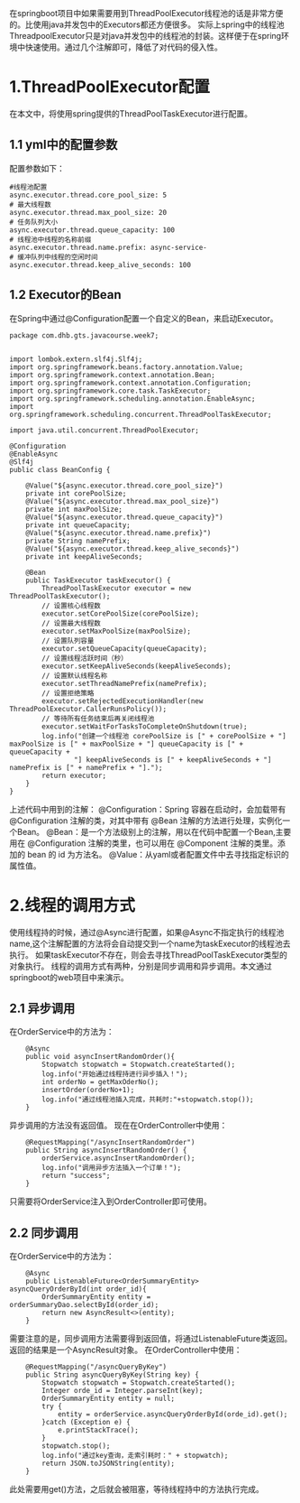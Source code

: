 在springboot项目中如果需要用到ThreadPoolExecutor线程池的话是非常方便的。比使用java并发包中的Executors都还方便很多。
实际上spring中的线程池ThreadpoolExecutor只是对java并发包中的线程池的封装。这样便于在spring环境中快速使用。通过几个注解即可，降低了对代码的侵入性。

# 1.ThreadPoolExecutor配置
在本文中，将使用spring提供的ThreadPoolTaskExecutor进行配置。
## 1.1 yml中的配置参数
配置参数如下：
```
#线程池配置
async.executor.thread.core_pool_size: 5
# 最大线程数
async.executor.thread.max_pool_size: 20
# 任务队列大小
async.executor.thread.queue_capacity: 100
# 线程池中线程的名称前缀
async.executor.thread.name.prefix: async-service-
# 缓冲队列中线程的空闲时间
async.executor.thread.keep_alive_seconds: 100
```

## 1.2 Executor的Bean
在Spring中通过@Configuration配置一个自定义的Bean，来启动Executor。
```
package com.dhb.gts.javacourse.week7;


import lombok.extern.slf4j.Slf4j;
import org.springframework.beans.factory.annotation.Value;
import org.springframework.context.annotation.Bean;
import org.springframework.context.annotation.Configuration;
import org.springframework.core.task.TaskExecutor;
import org.springframework.scheduling.annotation.EnableAsync;
import org.springframework.scheduling.concurrent.ThreadPoolTaskExecutor;

import java.util.concurrent.ThreadPoolExecutor;

@Configuration
@EnableAsync
@Slf4j
public class BeanConfig {

	@Value("${async.executor.thread.core_pool_size}")
	private int corePoolSize;
	@Value("${async.executor.thread.max_pool_size}")
	private int maxPoolSize;
	@Value("${async.executor.thread.queue_capacity}")
	private int queueCapacity;
	@Value("${async.executor.thread.name.prefix}")
	private String namePrefix;
	@Value("${async.executor.thread.keep_alive_seconds}")
	private int keepAliveSeconds;

	@Bean
	public TaskExecutor taskExecutor() {
		ThreadPoolTaskExecutor executor = new ThreadPoolTaskExecutor();
		// 设置核心线程数
		executor.setCorePoolSize(corePoolSize);
		// 设置最大线程数
		executor.setMaxPoolSize(maxPoolSize);
		// 设置队列容量
		executor.setQueueCapacity(queueCapacity);
		// 设置线程活跃时间（秒）
		executor.setKeepAliveSeconds(keepAliveSeconds);
		// 设置默认线程名称
		executor.setThreadNamePrefix(namePrefix);
		// 设置拒绝策略
		executor.setRejectedExecutionHandler(new ThreadPoolExecutor.CallerRunsPolicy());
		// 等待所有任务结束后再关闭线程池
		executor.setWaitForTasksToCompleteOnShutdown(true);
		log.info("创建一个线程池 corePoolSize is [" + corePoolSize + "] maxPoolSize is [" + maxPoolSize + "] queueCapacity is [" + queueCapacity +
				"] keepAliveSeconds is [" + keepAliveSeconds + "] namePrefix is [" + namePrefix + "].");
		return executor;
	}
}
```
上述代码中用到的注解：
@Configuration：Spring 容器在启动时，会加载带有 @Configuration 注解的类，对其中带有 @Bean 注解的方法进行处理，实例化一个Bean。
@Bean：是一个方法级别上的注解，用以在代码中配置一个Bean,主要用在 @Configuration 注解的类里，也可以用在 @Component 注解的类里。添加的 bean 的 id 为方法名。
@Value：从yaml或者配置文件中去寻找指定标识的属性值。


# 2.线程的调用方式
使用线程持的时候，通过@Async进行配置，如果@Async不指定执行的线程池name,这个注解配置的方法将会自动提交到一个name为taskExecutor的线程池去执行。
如果taskExecutor不存在，则会去寻找ThreadPoolTaskExecutor类型的对象执行。
线程的调用方式有两种，分别是同步调用和异步调用。本文通过springboot的web项目中来演示。
## 2.1 异步调用
在OrderService中的方法为：
```
	@Async
	public void asyncInsertRandomOrder(){
		Stopwatch stopwatch = Stopwatch.createStarted();
		log.info("开始通过线程持进行异步插入！");
		int orderNo = getMaxOderNo();
		insertOrder(orderNo+1);
		log.info("通过线程池插入完成，共耗时:"+stopwatch.stop());
	}
```
异步调用的方法没有返回值。
现在在OrderController中使用：
```
	@RequestMapping("/asyncInsertRandomOrder")
	public String asyncInsertRandomOrder() {
		orderService.asyncInsertRandomOrder();
		log.info("调用异步方法插入一个订单！");
		return "success";
	}
```
只需要将OrderService注入到OrderController即可使用。

## 2.2 同步调用

在OrderService中的方法为：
```
	@Async
	public ListenableFuture<OrderSummaryEntity> asyncQueryOrderById(int order_id){
		OrderSummaryEntity entity = orderSummaryDao.selectById(order_id);
		return new AsyncResult<>(entity);
	}
```
需要注意的是，同步调用方法需要得到返回值，将通过ListenableFuture类返回。返回的结果是一个AsyncResult对象。
在OrderController中使用：
```
	@RequestMapping("/asyncQueryByKey")
	public String asyncQueryByKey(String key) {
		Stopwatch stopwatch = Stopwatch.createStarted();
		Integer orde_id = Integer.parseInt(key);
		OrderSummaryEntity entity = null;
		try {
			entity = orderService.asyncQueryOrderById(orde_id).get();
		}catch (Exception e) {
			e.printStackTrace();
		}
		stopwatch.stop();
		log.info("通过key查询，走索引耗时：" + stopwatch);
		return JSON.toJSONString(entity);
	}
```
此处需要用get()方法，之后就会被阻塞，等待线程持中的方法执行完成。




